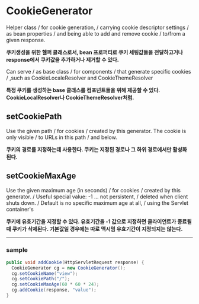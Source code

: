 # CookieGenerator

Helper class / for cookie generation, / carrying cookie descriptor settings / as bean properties / and being able to add and remove cookie / to/from a given response.

**쿠키생성을 위한 헬퍼 클래스로서, bean 프로퍼티로 쿠키 세팅값들을 전달하고거나 response에서 쿠키값을 추가하거나 제거할 수 있다.**

Can serve / as base class / for components / that generate specific cookies / ,such as CookieLocaleResolver and CookieThemeResolver

**특정 쿠키를 생성하는 base 클래스를 컴포넌트들을 위해 제공할 수 있다. CookieLocalResolver나 CookieThemeResolver처럼.**

## setCookiePath

Use the given path / for cookies / created by this generator. The cookie is only visible / to URLs in this path / and below.

**쿠키의 경로를 지정하는데 사용한다. 쿠키는 지정된 경로나 그 하위 경로에서만 활성화 된다.**

## setCookieMaxAge

Use the given maximum age (in seconds) / for cookies / created by this generator. / Useful special value: -1 ... not persistent, / deleted when client shuts down. / Default is no specific maximum age at all, / using the Servlet container's

**쿠키에 유효기간을 지정할 수 있다. 유효기간을 -1 값으로 지정하면 클라이언트가 종료될 때 쿠키가 삭제된다. 기본값일 경우에는 따로 맥시멈 유효기간이 지정되지는 않는다.**

---

### sample

```java
public void addCookie(HttpServletRequest response) {
  CookieGenerator cg = new CookieGenerator();
  cg.setCookieName("view");
  cg.setCookiePath("/");
  cg.setCookieMaxAge(60 * 60 * 24);
  cg.addCookie(response, "value");
}
```
